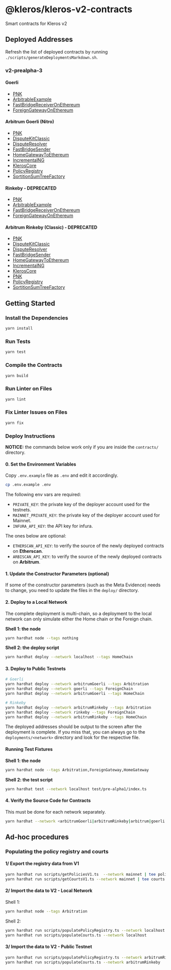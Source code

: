 # @kleros/kleros-v2-contracts

Smart contracts for Kleros v2

## Deployed Addresses

Refresh the list of deployed contracts by running `./scripts/generateDeploymentsMarkdown.sh`.

### v2-prealpha-3

#### Goerli

- [PNK](https://goerli.etherscan.io/token/0xA3B02bA6E10F55fb177637917B1b472da0110CcC)
- [ArbitrableExample](https://goerli.etherscan.io/address/0x04Fb43F2Ce076867b5ba38750Ecb2cc6BDe78D61)
- [FastBridgeReceiverOnEthereum](https://goerli.etherscan.io/address/0x87142b7E9C7D026776499120D902AF8896C07894)
- [ForeignGatewayOnEthereum](https://goerli.etherscan.io/address/0xf08273e2B35E78509B027f6FAa32485844EA7cCA)

#### Arbitrum Goerli (Nitro)

- [PNK](https://goerli-rollup-explorer.arbitrum.io/token/0x4DEeeFD054434bf6721eF39Aa18EfB3fd0D12610/token-transfers)
- [DisputeKitClassic](https://goerli-rollup-explorer.arbitrum.io/address/0x8F1a2B8F9b04320375856580Fc6B1669Cb12a9EE)
- [DisputeResolver](https://goerli-rollup-explorer.arbitrum.io/address/0x04Fb43F2Ce076867b5ba38750Ecb2cc6BDe78D61)
- [FastBridgeSender](https://goerli-rollup-explorer.arbitrum.io/address/0xcFc0b84419583ff7b32fD5139B789cE858517d4C)
- [HomeGatewayToEthereum](https://goerli-rollup-explorer.arbitrum.io/address/0xc7e3BF90299f6BD9FA7c3703837A9CAbB5743636)
- [IncrementalNG](https://goerli-rollup-explorer.arbitrum.io/address/0x99c1f883f0f5de1737099F1BCB268d1f8D450f8b)
- [KlerosCore](https://goerli-rollup-explorer.arbitrum.io/address/0x87142b7E9C7D026776499120D902AF8896C07894)
- [PolicyRegistry](https://goerli-rollup-explorer.arbitrum.io/address/0xf637A0a4415CCFB97407846486b6be663d3C33ef)
- [SortitionSumTreeFactory](https://goerli-rollup-explorer.arbitrum.io/address/0x26858D60FE92b50b34e236B46874e02724344275)

#### Rinkeby - DEPRECATED

- [PNK](https://rinkeby.etherscan.io/token/0x14aba1fa8a31a8649e8098ad067b739cc5708f30)
- [ArbitrableExample](https://rinkeby.etherscan.io/address/0xc0fcc96BFd78e36550FCaB434A9EE1210B57225b)
- [FastBridgeReceiverOnEthereum](https://rinkeby.etherscan.io/address/0x545C731e84c0034d58e57E476A3b7C3929d070CC)
- [ForeignGatewayOnEthereum](https://rinkeby.etherscan.io/address/0x8681CE0CA5706Cf4732d9060e8eC9f865F7d546a)

#### Arbitrum Rinkeby (Classic) - DEPRECATED

- [PNK](https://testnet.arbiscan.io/token/0x364530164a2338cdba211f72c1438eb811b5c639)
- [DisputeKitClassic](https://testnet.arbiscan.io/address/0xA2c538AA05BBCc44c213441f6f3777223D2BF9e5)
- [DisputeResolver](https://testnet.arbiscan.io/address/0x67e8191F61466c57A17542A52F9f39f336A242fD)
- [FastBridgeSender](https://testnet.arbiscan.io/address/0xf8A4a85e7153374A1b9BDA763a84252eC286843b)
- [HomeGatewayToEthereum](https://testnet.arbiscan.io/address/0x4e894c2B60214beC53B60D09F39544518296C07B)
- [IncrementalNG](https://testnet.arbiscan.io/address/0x078dAd05373d19d7fd6829735b765F12242a4300)
- [KlerosCore](https://testnet.arbiscan.io/address/0x815d709EFCF5E69e2e9E2F8d3815d762496a2f0F)
- [PNK](https://testnet.arbiscan.io/address/0x364530164a2338cdba211f72c1438eb811b5c639)
- [PolicyRegistry](https://testnet.arbiscan.io/address/0x76262035D1b280cC0b08024177b837893bcAd3DA)
- [SortitionSumTreeFactory](https://testnet.arbiscan.io/address/0x48ce286978C74c288eA6Bc9a536BcC899DF8D177)

## Getting Started

### Install the Dependencies

```bash
yarn install
```

### Run Tests

```bash
yarn test
```

### Compile the Contracts

```bash
yarn build
```

### Run Linter on Files

```bash
yarn lint
```

### Fix Linter Issues on Files

```bash
yarn fix
```

### Deploy Instructions

**NOTICE:** the commands below work only if you are inside the `contracts/` directory.

#### 0. Set the Environment Variables

Copy `.env.example` file as `.env` and edit it accordingly.

```bash
cp .env.example .env
```

The following env vars are required:

- `PRIVATE_KEY`: the private key of the deployer account used for the testnets.
- `MAINNET_PRIVATE_KEY`: the private key of the deployer account used for Mainnet.
- `INFURA_API_KEY`: the API key for infura.

The ones below are optional:

- `ETHERSCAN_API_KEY`: to verify the source of the newly deployed contracts on **Etherscan**.
- `ARBISCAN_API_KEY`: to verify the source of the newly deployed contracts on **Arbitrum**.

#### 1. Update the Constructor Parameters (optional)

If some of the constructor parameters (such as the Meta Evidence) needs to change, you need to update the files in the `deploy/` directory.

#### 2. Deploy to a Local Network

The complete deployment is multi-chain, so a deployment to the local network can only simulate either the Home chain or the Foreign chain.

**Shell 1: the node**

```bash
yarn hardhat node --tags nothing
```

**Shell 2: the deploy script**

```bash
yarn hardhat deploy --network localhost --tags HomeChain
```

#### 3. Deploy to Public Testnets

```bash
# Goerli
yarn hardhat deploy --network arbitrumGoerli --tags Arbitration
yarn hardhat deploy --network goerli --tags ForeignChain
yarn hardhat deploy --network arbitrumGoerli --tags HomeChain

# Rinkeby
yarn hardhat deploy --network arbitrumRinkeby --tags Arbitration
yarn hardhat deploy --network rinkeby --tags ForeignChain
yarn hardhat deploy --network arbitrumRinkeby --tags HomeChain
```

The deployed addresses should be output to the screen after the deployment is complete.
If you miss that, you can always go to the `deployments/<network>` directory and look for the respective file.

#### Running Test Fixtures

**Shell 1: the node**

```bash
yarn hardhat node --tags Arbitration,ForeignGateway,HomeGateway
```

**Shell 2: the test script**

```bash
yarn hardhat test --network localhost test/pre-alpha1/index.ts
```

#### 4. Verify the Source Code for Contracts

This must be done for each network separately.

```bash
yarn hardhat --network <arbitrumGoerli|arbitrumRinkeby|arbitrum|goerli|rinkeby|mainnet> etherscan-verify
```

## Ad-hoc procedures

### Populating the policy registry and courts

#### 1/ Export the registry data from V1

```bash
yarn hardhat run scripts/getPoliciesV1.ts  --network mainnet | tee policies.v1.json
yarn hardhat run scripts/getCourtsV1.ts --network mainnet | tee courts.v1.json
```

#### 2/ Import the data to V2 - Local Network

Shell 1:

```bash
yarn hardhat node --tags Arbitration
```

Shell 2:

```bash
yarn hardhat run scripts/populatePolicyRegistry.ts --network localhost
yarn hardhat run scripts/populateCourts.ts --network localhost
```

#### 3/ Import the data to V2 - Public Testnet

```bash
yarn hardhat run scripts/populatePolicyRegistry.ts --network arbitrumRinkeby
yarn hardhat run scripts/populateCourts.ts --network arbitrumRinkeby
```
